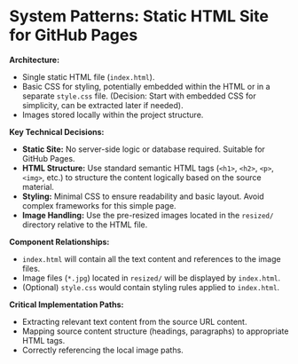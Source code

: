 # System Patterns: Static HTML Site for GitHub Pages

**Architecture:**
- Single static HTML file (`index.html`).
- Basic CSS for styling, potentially embedded within the HTML or in a separate `style.css` file. (Decision: Start with embedded CSS for simplicity, can be extracted later if needed).
- Images stored locally within the project structure.

**Key Technical Decisions:**
- **Static Site:** No server-side logic or database required. Suitable for GitHub Pages.
- **HTML Structure:** Use standard semantic HTML tags (`<h1>`, `<h2>`, `<p>`, `<img>`, etc.) to structure the content logically based on the source material.
- **Styling:** Minimal CSS to ensure readability and basic layout. Avoid complex frameworks for this simple page.
- **Image Handling:** Use the pre-resized images located in the `resized/` directory relative to the HTML file.

**Component Relationships:**
- `index.html` will contain all the text content and references to the image files.
- Image files (`*.jpg`) located in `resized/` will be displayed by `index.html`.
- (Optional) `style.css` would contain styling rules applied to `index.html`.

**Critical Implementation Paths:**
- Extracting relevant text content from the source URL content.
- Mapping source content structure (headings, paragraphs) to appropriate HTML tags.
- Correctly referencing the local image paths.
